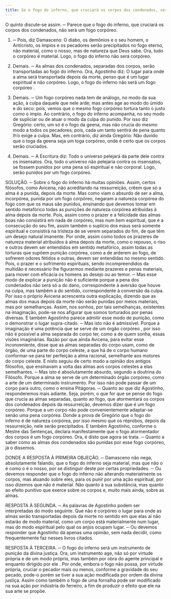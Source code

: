 ```yaml
---
title: Se o fogo do inferno, que cruciará os corpos dos condenados, será um fogo corpóreo
---
```


O quinto discute-se assim. ─ Parece que o fogo do inferno, que cruciará os corpos dos condenados, não será um fogo corpóreo.  

1. ─ Pois, diz Damasceno: O diabo, os demônios e o seu homem, o Anticristo, os ímpios e os pecadores serão precipitados no fogo eterno, não material, como o nosso, mas de natureza que Deus sabe. Ora, tudo o corpóreo é material. Logo, o fogo do inferno não será corpóreo.  

2. Demais. ─ As almas dos condenados, separadas dos corpos, serão transportadas ao fogo do inferno. Ora, Agostinho diz: O lugar para onde a alma será transportada depois da morte, penso que é um lugar espiritual e não corpóreo. Logo, o fogo do inferno não será um fogo corpóreo .  

3. Demais. ─ Um fogo corpóreo nada tem de análogo, no modo da sua ação, à culpa daquele que nele arde; mas antes age ao modo do úmido e do seco: pois, vemos que o mesmo fogo corpóreo tortura tanto o justo como o ímpio. Ao contrário, o fogo do inferno acompanha, no seu modo de supliciar ou de atuar o modo da culpa do punido. Por isso diz Gregório: certo, um só é o fogo da geena, mas não crucia do mesmo modo a todos os pecadores; pois, cada um tanto sentirá de pena quanto lh’o exige a culpa.  Mas, em contrário, diz ainda Gregório: Não duvido que o toga da geena seja um toga corpóreo, onde é certo que os corpos serão cruciados.  

2. Demais. ─ A Escritura diz: Todo o universo pelejará da parte dele contra os insensatos. Ora, todo o universo não pelejaria contra os insensatos, se fossem punidos por uma pena só espiritual e não corporal. Logo, serão punidos por um fogo corpóreo.  

SOLUÇÃO. ─ Sobre o fogo do inferno há muitas opiniões.  Assim, certos filósofos, como Avicena, não acreditando na ressurreição, crêem que só a alma é a punida, depois da morte. Mas como viam o absurdo de ser a alma, incorpórea, punida por um fogo corpóreo, negaram a natureza corpórea do fogo com que os maus são punidos, ensinando que devemos tomar em sentido metafórico todas as punições de natureza corpórea atribuídas à alma depois da morte. Pois, assim como o prazer e a felicidade das almas boas não consistirá em nada de corpóreo, mas num bem espiritual, que é a consecução do seu fim, assim também o suplício dos maus será somente espiritual e consistirá na tristeza de se verem separados do fim, de que têm um desejo natural imanente. Por onde, assim como todos os prazeres de natureza material atribuídos à alma depois da morte, como o repouso, o riso e outros devem ser entendidos em sentido metafórico, assim todas as torturas que supõem punição corpórea, como a de arderem ao fogo, de sofrerem odores fétidos e outras, devem ser entendidas no mesmo sentido. Pois, o prazer e o sofrimento espirituais, sendo incompreendidos da multidão é necessário lhe figurarmos mediante prazeres e penas materiais, para mover com eficácia os homens ao desejo ou ao temor. ─ Mas esse modo de explicar a punição não é suficiente porque a pena dos condenados não será só a do dano, correspondente à aversão que houve na culpa, mas também a do sentido, correspondente à conversão da culpa.  Por isso o próprio Avicena acrescenta outra explicação, dizendo que as almas dos maus depois da morte não serão punidas por meios materiais, mas por semelhanças. Assim, nos sonhos, por tais semelhanças, existentes na imaginação, pode-se nos afigurar que somos torturados por penas diversas. E também Agostinho parece admitir esse modo de punição, como o demonstrar o lugar supra-citado. ─ Mas isto não é admissível. Porque a imaginação é uma potência que se serve de um órgão corpóreo , por isso não é possível a alma separada do corpo ter, como a de quem sonha, essas visões imaginárias.  Razão por que ainda Avicena, para evitar esse inconveniente, disse que as almas separadas do corpo usam, como de órgão, de uma parte do corpo celeste, a que há de o corpo humano conformar-se para ter perfeição a alma racional, semelhante aos motores do corpo celeste. E nisto seguiu de certo modo a opinião dos antigos filósofos, que ensinavam a volta das almas aos corpos celestes a elas semelhantes. ─ Mas isto é absolutamente absurdo, segundo a doutrina do Filósofo. Porque a alma se serve de um determinado órgão corpóreo, como a arte de um determinado instrumento. Por isso não pode passar de um corpo para outro, como o ensina Pitágoras. ─ Quanto ao que diz Agostinho, responderemos mais adiante.  Seja, porém, o que for que se pense do fogo que crucia as almas separadas, quanto ao fogo, que atormentará os corpos dos condenados depois da ressurreição, devemos dizer que é um fogo corpóreo. Porque a um corpo não pode convenientemente adaptar-se senão uma pena corpórea. Donde a prova de Gregório que o fogo do inferno é de natureza corpórea, por isso mesmo que os réprobos, depois da ressurreição, nele serão precipitados. E também Agostinho, conforme o Mestre das Sentenças, declara manifestamente que o fogo atormentador dos corpos é um fogo corpóreo. Ora, é disto que agora se trata. ─ Quanto a saber como as almas dos condenados são punidas por esse fogo corpóreo, já o dissemos.  

DONDE A RESPOSTA À PRIMEIRA OBJEÇÃO. ─ Damasceno não nega, absolutamente falando, que o fogo do inferno seja material, mas que não o é como o é o nosso, por se distinguir deste por certas propriedades. ─ Ou devemos responder que o fogo do inferno não alterando materialmente os corpos, mas atuando sobre eles, para os punir por uma ação espiritual, por isso dizemos que não é material. Não quanto à sua substância, mas quanto ao efeito punitivo que exerce sobre os corpos e, muito mais ainda, sobre as almas.  

RESPOSTA À SEGUNDA. ─ As palavras de Agostinho podem ser interpretadas do modo seguinte. Que não é corpóreo o lugar para onde as almas serão transportadas depois da morte no sentido em que elas aí não estarão de modo material, como um corpo está materialmente num lugar, mas do modo espiritual pelo qual os anjos ocupam lugar. ─ Ou devemos responder que Agostinho dá apenas uma opinião, sem nada decidir, como frequentemente faz nesses livros citados. 

RESPOSTA À TERCEIRA. ─ O fogo do inferno será um instrumento de punição da divina justiça. Ora, um instrumento age, não só por virtude própria e de um modo próprio, mas também por obra do agente principal e enquanto dirigido por ele . Por onde, embora o fogo não possa, por virtude própria, cruciar o pecador mais ou menos, conforme a gravidade do seu pecado, pode-o porém se tiver a sua ação modificada por ordem da divina justiça. Assim como também o fogo de uma fornalha pode ser modificado na sua ação por indústria do ferreiro, a fim de produzir o efeito que ele na sua arte se propõe.